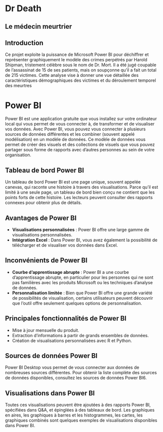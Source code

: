 # Dr Death
## Le médecin meurtrier

## Introduction

Ce projet exploite la puissance de Microsoft Power BI pour déchiffrer et représenter graphiquement le modèle des crimes perpétrés par Harold Shipman, tristement célèbre sous le nom de Dr. Mort. Il a été jugé coupable de l’assassinat de 15 de ses patients, mais on soupçonne qu’il a fait un total de 215 victimes. Cette analyse vise à donner une vue détaillée des caractéristiques démographiques des victimes et du déroulement temporel des meurtres

# Power BI 

Power BI est une application gratuite que vous installez sur votre ordinateur local qui vous permet de vous connecter à, de transformer et de visualiser vos données. Avec Power BI, vous pouvez vous connecter à plusieurs sources de données différentes et les combiner (souvent appelé modélisation) en un modèle de données. Ce modèle de données vous permet de créer des visuels et des collections de visuels que vous pouvez partager sous forme de rapports avec d’autres personnes au sein de votre organisation.

## Tableau de bord Power BI

Un tableau de bord Power BI est une page unique, souvent appelée canevas, qui raconte une histoire à travers des visualisations. Parce qu’il est limité à une seule page, un tableau de bord bien conçu ne contient que les points forts de cette histoire. Les lecteurs peuvent consulter des rapports connexes pour obtenir plus de détails.

## Avantages de Power BI

- **Visualisations personnalisées** : Power BI offre une large gamme de visualisations personnalisées.
- **Intégration Excel** : Dans Power BI, vous avez également la possibilité de télécharger et de visualiser vos données dans Excel.

## Inconvénients de Power BI

- **Courbe d’apprentissage abrupte** : Power BI a une courbe d’apprentissage abrupte, en particulier pour les personnes qui ne sont pas familières avec les produits Microsoft ou les techniques d’analyse de données.
- **Personnalisation limitée** : Bien que Power BI offre une grande variété de possibilités de visualisation, certains utilisateurs peuvent découvrir que l’outil offre seulement quelques options de personnalisation.

## Principales fonctionnalités de Power BI

- Mise à jour mensuelle du produit.
- Extraction d’informations à partir de grands ensembles de données.
- Création de visualisations personnalisées avec R et Python.

## Sources de données Power BI

Power BI Desktop vous permet de vous connecter aux données de nombreuses sources différentes. Pour obtenir la liste complète des sources de données disponibles, consultez les sources de données Power BI6.

## Visualisations dans Power BI

Toutes ces visualisations peuvent être ajoutées à des rapports Power BI, spécifiées dans Q&A, et épinglées à des tableaux de bord. Les graphiques en aires, les graphiques à barres et les histogrammes, les cartes, les graphiques combinés sont quelques exemples de visualisations disponibles dans Power BI.
